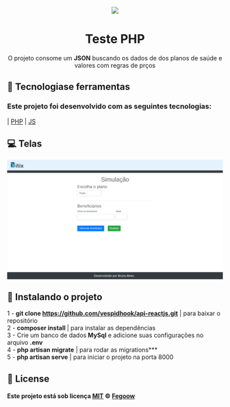 <p align="center">
  <img  width="200" src="https://static.wixstatic.com/media/ee4e50_9182b616dfd7429295f22cd80a5c4193.png/v1/fill/w_106,h_48,al_c,q_85,usm_0.66_1.00_0.01/ee4e50_9182b616dfd7429295f22cd80a5c4193.webp">
</p>

<h1 align="center">Teste PHP</h1>
<p align="center">O projeto consome um <strong>JSON</strong> buscando os dados de dos planos de saúde e valores com regras
 de prços</p>
<p align="center">
  
## :rocket: Tecnologiase ferramentas

### Este projeto foi desenvolvido com as seguintes tecnologias:

| [PHP](https://www.php.net/)
| [JS](https://www.javascript.com/)

## :computer: Telas

<img align="center" src="./img/print.png"></img>

## :round_pushpin: Instalando o projeto

1 - <strong>git clone https://github.com/vespidhook/api-reactjs.git</strong> | para baixar o repositório <br/>
2 - <strong>composer install </strong> | para instalar as dependências<br/>
3 - Crie um banco de dados<strong> MySql</strong> e adicione suas configurações no arquivo <strong>.env</strong><br/>
4 - <strong>php artisan migrate</strong> | para rodar as migrations\*\*\*<br/>
5 - <strong>php artisan serve</strong> | para iniciar o projeto na porta 8000<br/>

## :memo: License

#### Este projeto está sob licença [MIT](./LICENSE) &copy; [Fegoow](https://feegowclinic.com.br/)
